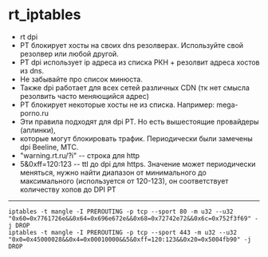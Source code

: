 # rt_iptables
* rt dpi
* РТ блокирует хосты на своих dns резолверах. Используйте свой резолвер или любой другой.
* РТ dpi использует ip адреса из списка РКН + резолвит адреса хостов из dns.
* Не забывайте про список минюста.
* Также dpi работает для всех сетей различных CDN (тк нет смысла резолвить часто меняющийся адрес)
* РТ блокирует некоторые хосты не из списка. Например: mega-porno.ru
* Эти правила подходят для dpi РТ. Но есть вышестоящие провайдеры (аплинки),
* которые могут блокировать трафик. Периодически были замечены dpi Beeline, МТС.
* "warning.rt.ru/?i" -- строка для http  
* 5&0xff=120:123 -- ttl до dpi для https. Значение может периодически меняться, нужно найти диапазон от минимального до максимального (используется от 120-123), он соответствует количеству хопов до DPI РТ  
* * *

    iptables -t mangle -I PREROUTING -p tcp --sport 80 -m u32 --u32 "0x60=0x7761726e&&0x64=0x696e672e&&0x68=0x72742e72&&0x6c=0x752f3f69" -j DROP
    iptables -t mangle -I PREROUTING -p tcp --sport 443 -m u32 --u32 "0x0=0x45000028&&0x4=0x00010000&&5&0xff=120:123&&0x20=0x5004fb90" -j DROP
